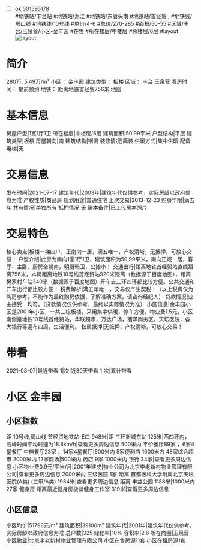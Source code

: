- [ ] ok [501595178](https://bj.5i5j.com/ershoufang/501595178.html)  
 #地铁站/丰台站 #地铁站/泥洼 #地铁站/东管头南 #地铁站/首经贸 ,  #地铁线/房山线 #地铁线/10号线
#单价/4-6 #总价/270-285 #面积/50-55   #区域/丰台/玉泉营/小区-金丰园 #在售 #所在楼层/中楼层 #总楼层/6层 #layout 
![layout](http://image2a.5i5j.com/bdir/layout/376169.jpg_P5.jpg) 
# 简介 
 280万,  5.49万/m² 
小区： 金丰园
建筑类型： 板楼
区域： 丰台 玉泉营
看房时间： 提前预约
地铁： 距离地铁首经贸756米 地图
# 基本信息 
 房屋户型|1室1厅1卫
所在楼层|中楼层/6层
建筑面积|50.99平米
户型结构|平层
建筑类型|板楼
房屋朝向|南
建筑结构|钢混
装修情况|简装
供暖方式|集中供暖
配备电梯|无
# 交易信息 
 发布时间|2021-07-17
建筑年代|2003年|建筑年代仅供参考，实际房龄以政府信息为准
产权性质|商品房
规划用途|普通住宅
上次交易|2013-12-23
购房年限|满五年
共有情况|单独所有
抵押情况|无
房本备件|已上传房本照片
# 交易特色 
 核心卖点|板楼一梯四户，正南向一居，满五唯一，产权清晰，无抵押，可放心交易！
户型介绍|此房为南向1室1厅1卫，建筑面积为50.99平米，南向正规一居，客厅、主卧、厨房全朝南，明厨暗卫，公摊小！
交通出行|距离地铁首经贸站直线距离756米，本房距离地铁10号线首经贸站920米距离（数据源于百度地图），距离樊家村车站340米（数据源于百度地图）开车去三环四环都比较方便。公共交通和开车出行都比较方便！
税费解析|满五年唯一，交易仅产生契税！（以上税费仅为购房参考，不能作为最终购房依据，了解准确方案，请咨询经纪人）
贷款情况|业主接受：均可。（贷款情况仅供参考，最终以实际情况为准）
小区信息|金丰园小区是2001年小区，一共三栋板楼，采用集中供暖，停车方便，物业费1.5元，小区南侧是地铁10号线首经贸站，华联超市，万达广场，丽泽商务区，天坛医院，各大银行等遍布四周，生活便利。
权属抵押|无抵押，产权清晰，可放心交易！
# 带看 
 2021-08-07|最近带看	 1|次|近30天带看	 1|次|累计带看
# 小区 金丰园
## 小区指数 
 距 10号线,房山线 首经贸地铁站-E口 948米|距 三环新城东站 125米|西四环内， 高峰时间平均时速为18.8km/h|查看更多周边信息
500米内 平价餐厅89家 ，6家4星餐厅
中档餐厅23家 ，14家4星餐厅|500米内 5家便利店
1000米内 48家综合超市
2000米内 12家商场|500米内 药店 9家
1000米内 银行 34家|查看更多周边信息
小区物业费0.9元/平米/月|2001年建成|物业公司为北京李老新村物业管理有限公司|查看更多周边信息
2000米内 三级医院 1家|距离 首都医科大学附属北京天坛医院(A类) (三甲/A类) 1934米|查看更多周边信息
距离 丰益公园 1188米|1000米内 27家 健身房
距离最近健身房极塑健身工作室 319米|查看更多周边信息
## 小区信息 
 小区均价|51798元/m²
建筑面积|39100m²
建筑年代|2001年|建筑年代仅供参考，实际房龄以政府信息为准
总户数|325
绿化率|10%
容积率|2.8
所在商圈|玉泉营
小区物业|北京李老新村物业管理有限公司
小区在售房源11套
小区在租房源1套
